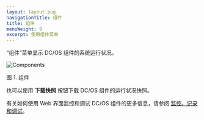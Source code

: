 ```yaml
---
layout: layout.pug
navigationTitle: 组件
title: 组件
menuWeight: 9
excerpt: 使用组件菜单
---
```


“组件”菜单显示 DC/OS 组件的系统运行状况。

![Components](/cn/1.11/img/components-ee.png)

图 1. 组件

也可以使用 **下载快照** 按钮下载 DC/OS 组件的运行状况快照。

有关如何使用 Web 界面监控和调试 DC/OS 组件的更多信息，请参阅 [监控、记录和调试](/cn/1.11/monitoring/)。

